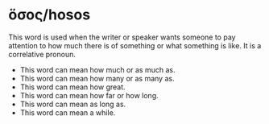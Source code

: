 # ὅσος/hosos
This word is used when the writer or speaker wants someone to pay attention to how much there is of something or what something is like. It is a correlative pronoun.

* This word can mean how much or as much as.
* This word can mean how many or as many as.
* This word can mean how great.
* This word can mean how far or how long.
* This word can mean as long as. 
* This word can mean a while. 
